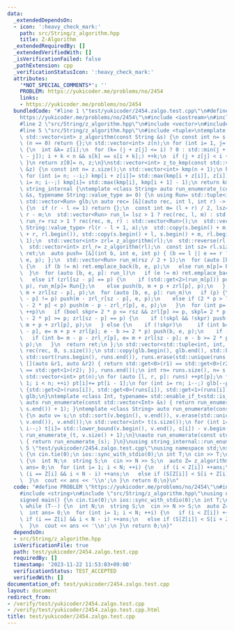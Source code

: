 ```yaml
---
data:
  _extendedDependsOn:
  - icon: ':heavy_check_mark:'
    path: src/String/z_algorithm.hpp
    title: Z-Algorithm
  _extendedRequiredBy: []
  _extendedVerifiedWith: []
  _isVerificationFailed: false
  _pathExtension: cpp
  _verificationStatusIcon: ':heavy_check_mark:'
  attributes:
    '*NOT_SPECIAL_COMMENTS*': ''
    PROBLEM: https://yukicoder.me/problems/no/2454
    links:
    - https://yukicoder.me/problems/no/2454
  bundledCode: "#line 1 \"test/yukicoder/2454.zalgo.test.cpp\"\n#define PROBLEM \"\
    https://yukicoder.me/problems/no/2454\"\n#include <iostream>\n#include <string>\n\
    #line 2 \"src/String/z_algorithm.hpp\"\n#include <vector>\n#include <algorithm>\n\
    #line 5 \"src/String/z_algorithm.hpp\"\n#include <tuple>\ntemplate <class String>\
    \ std::vector<int> z_algorithm(const String &s) {\n const int n= s.size();\n if\
    \ (n == 0) return {};\n std::vector<int> z(n);\n for (int i= 1, j= 0; i < n; ++i)\
    \ {\n  int &k= z[i];\n  for (k= (j + z[j] <= i) ? 0 : std::min(j + z[j] - i, z[i\
    \ - j]); i + k < n && s[k] == s[i + k];) ++k;\n  if (j + z[j] < i + z[i]) j= i;\n\
    \ }\n return z[0]= n, z;\n}\nstd::vector<int> z_to_kmp(const std::vector<int>\
    \ &z) {\n const int n= z.size();\n std::vector<int> kmp(n + 1);\n kmp[0]= -1;\n\
    \ for (int i= n; --i;) kmp[i + z[i]]= std::max(kmp[i + z[i]], z[i]);\n for (int\
    \ i= n; i--;) kmp[i]= std::max(kmp[i], kmp[i + 1] - 1);\n return kmp;\n}\nnamespace\
    \ string_internal {\ntemplate <class String> auto run_enumerate_(const String\
    \ &s, typename String::value_type a= 0) {\n using Run= std::tuple<int, int, int>;\n\
    \ std::vector<Run> glb;\n auto rec= [&](auto rec, int l, int r) -> std::vector<Run>\
    \ {\n  if (r - l <= 1) return {};\n  const int m= (l + r) / 2, lsz= m - l, rsz=\
    \ r - m;\n  std::vector<Run> run_l= lsz > 1 ? rec(rec, l, m) : std::vector<Run>(),\
    \ run_r= rsz > 1 ? rec(rec, m, r) : std::vector<Run>();\n  std::vector<typename\
    \ String::value_type> rl(r - l + 1, a);\n  std::copy(s.begin() + m, s.begin()\
    \ + r, rl.begin()), std::copy(s.begin() + l, s.begin() + m, rl.begin() + rsz +\
    \ 1);\n  std::vector<int> zrl= z_algorithm(rl);\n  std::reverse(rl.begin(), rl.end());\n\
    \  std::vector<int> zrl_r= z_algorithm(rl);\n  const int sz= rl.size();\n  std::vector<Run>\
    \ ret;\n  auto push= [&](int b, int e, int p) { (b == l || e == r ? ret : glb).emplace_back(b,\
    \ e, p); };\n  std::vector<Run> run_m(rsz / 2 + 1);\n  for (auto [b, e, p]: run_r)\
    \ {\n   if (b != m) ret.emplace_back(b, e, p);\n   else run_m[p]= Run{b, e, p};\n\
    \  }\n  for (auto [b, e, p]: run_l)\n   if (e != m) ret.emplace_back(b, e, p);\n\
    \   else if (zrl[sz - p] == p) {\n    if (std::get<2>(run_m[p])) push(b, std::get<1>(run_m[p]),\
    \ p), run_m[p]= Run{};\n    else push(b, m + p + zrl[p], p);\n   } else push(b,\
    \ m + zrl[sz - p], p);\n  for (auto [b, e, p]: run_m)\n   if (p) {\n    if (zrl[sz\
    \ - p] != p) push(m - zrl_r[sz - p], e, p);\n    else if (2 * p > lsz || zrl[sz\
    \ - 2 * p] < p) push(m - p - zrl_r[p], e, p);\n   }\n  for (int p= 1; p <= lsz;\
    \ ++p)\n   if (bool skpr= 2 * p <= rsz && zrl[p] >= p, skpl= 2 * p <= lsz && zrl[sz\
    \ - 2 * p] >= p; zrl[sz - p] == p) {\n    if (!skpl && !skpr) push(m - p - zrl_r[p],\
    \ m + p + zrl[p], p);\n   } else {\n    if (!skpr)\n     if (int b= m - zrl_r[sz\
    \ - p], e= m + p + zrl[p]; e - b >= 2 * p) push(b, e, p);\n    if (!skpl)\n  \
    \   if (int b= m - p - zrl_r[p], e= m + zrl[sz - p]; e - b >= 2 * p) push(b, e,\
    \ p);\n   }\n  return ret;\n };\n std::vector<std::tuple<int, int, int>> runs=\
    \ rec(rec, 0, s.size());\n std::copy(glb.begin(), glb.end(), std::back_inserter(runs)),\
    \ std::sort(runs.begin(), runs.end()), runs.erase(std::unique(runs.begin(), runs.end(),\
    \ [](auto &r1, auto &r2) { return std::get<0>(r1) == std::get<0>(r2) && std::get<1>(r1)\
    \ == std::get<1>(r2); }), runs.end());\n int rn= runs.size(), n= s.size();\n glb.resize(rn);\n\
    \ std::vector<int> pt(n);\n for (auto [l, r, p]: runs) ++pt[p];\n for (int i=\
    \ 1; i < n; ++i) pt[i]+= pt[i - 1];\n for (int i= rn; i--;) glb[--pt[std::get<2>(runs[i])]]=\
    \ {std::get<2>(runs[i]), std::get<0>(runs[i]), std::get<1>(runs[i])};\n return\
    \ glb;\n}\ntemplate <class Int, typename= std::enable_if_t<std::is_integral_v<Int>>>\
    \ auto run_enumerate(const std::vector<Int> &s) { return run_enumerate_(s, *std::max_element(s.begin(),\
    \ s.end()) + 1); }\ntemplate <class String> auto run_enumerate(const String &s)\
    \ {\n auto v= s;\n std::sort(v.begin(), v.end()), v.erase(std::unique(v.begin(),\
    \ v.end()), v.end());\n std::vector<int> t(s.size());\n for (int i= s.size();\
    \ i--;) t[i]= std::lower_bound(v.begin(), v.end(), s[i]) - v.begin();\n return\
    \ run_enumerate_(t, v.size() + 1);\n}\nauto run_enumerate(const std::string &s)\
    \ { return run_enumerate_(s); }\n}\nusing string_internal::run_enumerate;\n#line\
    \ 5 \"test/yukicoder/2454.zalgo.test.cpp\"\nusing namespace std;\nsigned main()\
    \ {\n cin.tie(0);\n ios::sync_with_stdio(0);\n int T;\n cin >> T;\n while (T--)\
    \ {\n  int N;\n  string S;\n  cin >> N >> S;\n  auto Z= z_algorithm(S);\n  int\
    \ ans= 0;\n  for (int i= 1; i < N; ++i) {\n   if (i < Z[i]) ++ans;\n   else if\
    \ (i == Z[i] && i < N - i) ++ans;\n   else if (S[Z[i]] < S[i + Z[i]]) ++ans;\n\
    \  }\n  cout << ans << '\\n';\n }\n return 0;\n}\n"
  code: "#define PROBLEM \"https://yukicoder.me/problems/no/2454\"\n#include <iostream>\n\
    #include <string>\n#include \"src/String/z_algorithm.hpp\"\nusing namespace std;\n\
    signed main() {\n cin.tie(0);\n ios::sync_with_stdio(0);\n int T;\n cin >> T;\n\
    \ while (T--) {\n  int N;\n  string S;\n  cin >> N >> S;\n  auto Z= z_algorithm(S);\n\
    \  int ans= 0;\n  for (int i= 1; i < N; ++i) {\n   if (i < Z[i]) ++ans;\n   else\
    \ if (i == Z[i] && i < N - i) ++ans;\n   else if (S[Z[i]] < S[i + Z[i]]) ++ans;\n\
    \  }\n  cout << ans << '\\n';\n }\n return 0;\n}"
  dependsOn:
  - src/String/z_algorithm.hpp
  isVerificationFile: true
  path: test/yukicoder/2454.zalgo.test.cpp
  requiredBy: []
  timestamp: '2023-11-22 11:53:03+09:00'
  verificationStatus: TEST_ACCEPTED
  verifiedWith: []
documentation_of: test/yukicoder/2454.zalgo.test.cpp
layout: document
redirect_from:
- /verify/test/yukicoder/2454.zalgo.test.cpp
- /verify/test/yukicoder/2454.zalgo.test.cpp.html
title: test/yukicoder/2454.zalgo.test.cpp
---
```

